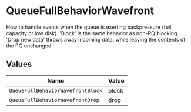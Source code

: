 # QueueFullBehaviorWavefront

How to handle events when the queue is exerting backpressure (full capacity or low disk). 'Block' is the same behavior as non-PQ blocking. 'Drop new data' throws away incoming data, while leaving the contents of the PQ unchanged.


## Values

| Name                              | Value                             |
| --------------------------------- | --------------------------------- |
| `QueueFullBehaviorWavefrontBlock` | block                             |
| `QueueFullBehaviorWavefrontDrop`  | drop                              |